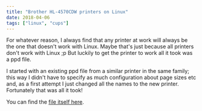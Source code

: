 ```yaml
---
title: "Brother HL-4570CDW printers on Linux"
date: 2018-04-06
tags: ["linux", "cups"]
---
```


For whatever reason, I always find that any printer at work will always be the
one that doesn't work with Linux. Maybe that's just because all printers don't
work with Linux ;p But luckily to get the printer to work all it took was a ppd
file.

<!--more-->

I started with an existing ppd file from a similar printer in the same family;
this way I didn't have to specify as much configuration about page sizes etc
and, as a first attempt I just changed all the names to the new printer.
Fortunately that was all it took!

You can find the [file itself here](/misc/hl4570cdw.ppd).  

